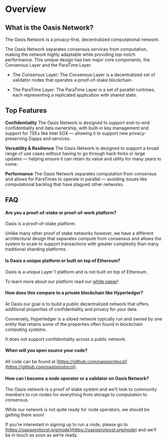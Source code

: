 # Overview

## What is the Oasis Network?

The Oasis Network is a privacy-first, decentralized computational
network.

The Oasis Network separates consensus services from computation,
making the network highly adaptable while providing top-notch performance.
This unique design has two major core components, the Consensus Layer and
the ParaTime Layer.

* The Consensus Layer: The Consensus Layer is a decentralized set of validator
nodes that operates a proof-of-stake blockchain.

* The ParaTime Layer: The ParaTime Layer is a set of parallel runtimes, each
representing a replicated application with shared state. 

## Top Features

**Confidentiality**
The Oasis Network is designed to support end-to-end confidentiality and data
ownership, with built-in key management and support for TEEs like Intel SGX —
allowing it to support new privacy-preserving Dapps and services.

**Versatility & Resilience**
The Oasis Network is designed to support a broad range of use cases without
having to go through hard-forks or large updates — helping ensure it can retain
its value and utility for many years to come.

**Performance**
The Oasis Network separates computation from consensus and allows for ParaTimes
to operate in parallel — avoiding issues like computational backlog that have
plagued other networks.

## FAQ

#### Are you a proof-of-stake or proof-of-work platform?

Oasis is a proof-of-stake platform.

Unlike many other proof of stake networks however, we have a different architectural design that separates compute from consensus and allows the system to scale to support transactions with greater complexity than many traditional sharding platforms.

#### Is Oasis a unique platform or built on top of Ethereum?

Oasis is a unique Layer 1 platform and is not built on top of Ethereum.

To learn more about our platform read our [white paper](https://oasisprotocol.org/papers)!

#### How does this compare to a private blockchain like Hyperledger?

At Oasis our goal is to build a public decentralized network that offers additional properties of confidentiality and privacy for your data.

Conversely, Hyperledger is a siloed network typically run and owned by one entity that retains some of the properties often found in blockchain computing systems.

It does not support confidentiality across a public network.

#### When will you open source your code?

All code can be found at [https://github.com/oasisprotocol](https://github.com/oasisprotocol).

#### How can I become a node operator or a validator on Oasis Network?

The Oasis network is a proof of stake system and we’ll look to community members to run nodes for everything from storage to computation to consensus.

While our network is not quite ready for node operators, we should be getting there soon!

If you’re interested in signing up to run a node, please go to [https://oasisprotocol.org/node](https://oasisprotocol.org/node) and we’ll be in touch as soon as we’re ready.
